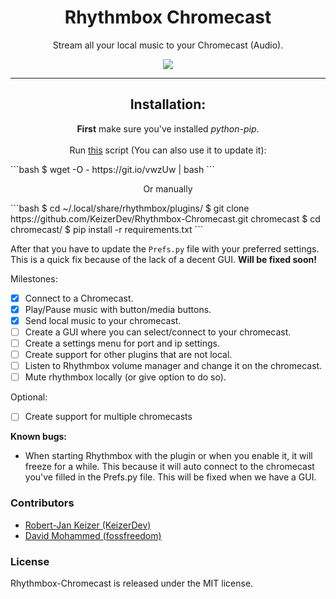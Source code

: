 <h1 align="center">Rhythmbox Chromecast</h1>
<p align="center">Stream all your local music to your Chromecast (Audio).</p>

<p align="center">
    <a href="http://opensource.org/licenses/MIT">
        <img src="https://img.shields.io/npm/l/express.svg">
    </a>    
</p>

----

<h2 align="center">Installation:</h2>
<p align="center">
<b>First</b> make sure you've installed <i>python-pip</i>.
<br/>
<br/>
Run <a href="https://github.com/KeizerDev/Rhythmbox-Chromecast/blob/master/setup.sh">this</a> script (You can also use it to update it):
</p>
```bash
$ wget -O - https://git.io/vwzUw | bash
```
<p align="center">
Or manually 
</p>
```bash
$ cd ~/.local/share/rhythmbox/plugins/
$ git clone https://github.com/KeizerDev/Rhythmbox-Chromecast.git chromecast
$ cd chromecast/
$ pip install -r requirements.txt
```

After that you have to update the `Prefs.py` file with your preferred settings. This is a quick fix because of the lack of a decent GUI. **Will be fixed soon!**

Milestones: 
- [x] Connect to a Chromecast.
- [x] Play/Pause music with button/media buttons.
- [x] Send local music to your chromecast.
- [ ] Create a GUI where you can select/connect to your chromecast.
- [ ] Create a settings menu for port and ip settings.
- [ ] Create support for other plugins that are not local.
- [ ] Listen to Rhythmbox volume manager and change it on the chromecast.
- [ ] Mute rhythmbox locally (or give option to do so).
 
Optional:
- [ ] Create support for multiple chromecasts


**Known bugs:**
- When starting Rhythmbox with the plugin or when you enable it, it will freeze for a while. This because it will auto connect to the chromecast you've filled in the Prefs.py file. This will be fixed when we have a GUI.

### Contributors

* [Robert-Jan Keizer (KeizerDev)](https://github.com/KeizerDev/)
* [David Mohammed (fossfreedom)](https://github.com/fossfreedom)

### License

Rhythmbox-Chromecast is released under the MIT license.
